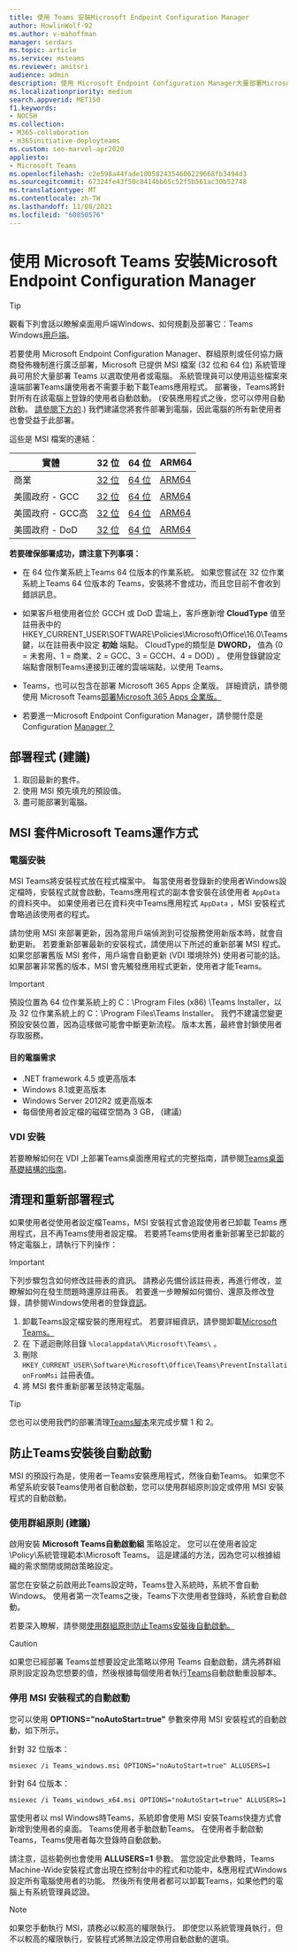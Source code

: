 ```yaml
---
title: 使用 Teams 安裝Microsoft Endpoint Configuration Manager
author: HowlinWolf-92
ms.author: v-mahoffman
manager: serdars
ms.topic: article
ms.service: msteams
ms.reviewer: amitsri
audience: admin
description: 使用 Microsoft Endpoint Configuration Manager大量部署Microsoft Teams以選取使用者或電腦。
ms.localizationpriority: medium
search.appverid: MET150
f1.keywords:
- NOCSH
ms.collection:
- M365-collaboration
- m365initiative-deployteams
ms.custom: seo-marvel-apr2020
appliesto:
- Microsoft Teams
ms.openlocfilehash: c2e598a44fade1805824354606229668fb3494d3
ms.sourcegitcommit: 67324fe43f50c8414bb65c52f5b561ac30b52748
ms.translationtype: MT
ms.contentlocale: zh-TW
ms.lasthandoff: 11/08/2021
ms.locfileid: "60850576"
---
```

# <a name="install-microsoft-teams-using-microsoft-endpoint-configuration-manager"></a>使用 Microsoft Teams 安裝Microsoft Endpoint Configuration Manager

> [!Tip]
> 觀看下列會話以瞭解桌面用戶端Windows、如何規劃及部署它：Teams Windows[用戶端](https://aka.ms/teams-clients)。

若要使用 Microsoft Endpoint Configuration Manager、群組原則或任何協力廠商發佈機制進行廣泛部署，Microsoft 已提供 MSI 檔案 (32 位和 64 位) 系統管理員可用於大量部署 Teams 以選取使用者或電腦。 系統管理員可以使用這些檔案來遠端部署Teams讓使用者不需要手動下載Teams應用程式。 部署後，Teams將針對所有在該電腦上登錄的使用者自動啟動。  (安裝應用程式之後，您可以停用自動啟動。 [請參閱下方的](#disable-auto-launch-for-the-msi-installer).) 我們建議您將套件部署到電腦，因此電腦的所有新使用者也會受益于此部署。

這些是 MSI 檔案的連結：

|實體  |32 位      |64 位      | ARM64 |
|---------|---------|---------|-----------|
|商業     | [32 位](https://teams.microsoft.com/downloads/desktopurl?env=production&plat=windows&managedInstaller=true&download=true)        | [64 位](https://teams.microsoft.com/downloads/desktopurl?env=production&plat=windows&arch=x64&managedInstaller=true&download=true)       | [ARM64](https://teams.microsoft.com/downloads/desktopurl?env=production&plat=windows&arch=arm64&managedInstaller=true&download=true)|
|美國政府 - GCC     | [32 位](https://teams.microsoft.com/downloads/desktopurl?env=production&plat=windows&managedInstaller=true&ring=general_gcc&download=true)       | [64 位](https://teams.microsoft.com/downloads/desktopurl?env=production&plat=windows&arch=x64&managedInstaller=true&ring=general_gcc&download=true)        |[ARM64](https://teams.microsoft.com/downloads/desktopurl?env=production&plat=windows&arch=arm64&managedInstaller=true&download=true) |
|美國政府 - GCC高    | [32 位](https://gov.teams.microsoft.us/downloads/desktopurl?env=production&plat=windows&managedInstaller=true&download=true)         | [64 位](https://gov.teams.microsoft.us/downloads/desktopurl?env=production&plat=windows&arch=x64&managedInstaller=true&download=true)        |[ARM64](https://teams.microsoft.com/downloads/desktopurl?env=production&plat=windows&arch=arm64&managedInstaller=true&download=true) |
|美國政府 - DoD     | [32 位](https://dod.teams.microsoft.us/downloads/desktopurl?env=production&plat=windows&managedInstaller=true&download=true)        | [64 位](https://dod.teams.microsoft.us/downloads/desktopurl?env=production&plat=windows&arch=x64&managedInstaller=true&download=true)        | [ARM64](https://teams.microsoft.com/downloads/desktopurl?env=production&plat=windows&arch=arm64&managedInstaller=true&download=true)|

**若要確保部署成功，請注意下列事項：**

- 在 64 位作業系統上Teams 64 位版本的作業系統。 如果您嘗試在 32 位作業系統上Teams 64 位版本的 Teams，安裝將不會成功，而且您目前不會收到錯誤訊息。

- 如果客戶租使用者位於 GCCH 或 DoD 雲端上，客戶應新增 **CloudType** 值至註冊表中的HKEY_CURRENT_USER\SOFTWARE\Policies\Microsoft\Office\16.0\Teams鍵，以在註冊表中設定 **初始** 端點。 CloudType的類型是 **DWORD，** 值為 (0 = 未套用、1 = 商業、2 = GCC、3 = GCCH、4 = DOD) 。 使用登錄鍵設定端點會限制Teams連接到正確的雲端端點，以使用 Teams。

- Teams，也可以包含在部署 Microsoft 365 Apps 企業版。 詳細資訊，請參閱使用 Microsoft Teams[部署Microsoft 365 Apps 企業版。](/deployoffice/teams-install)

- 若要進一Microsoft Endpoint Configuration Manager，請參閱什麼是 Configuration [Manager？](/configmgr/core/understand/introduction)

## <a name="deployment-procedure-recommended"></a>部署程式 (建議) 

1. 取回最新的套件。
2. 使用 MSI 預先填充的預設值。
3. 盡可能部署到電腦。

## <a name="how-the-microsoft-teams-msi-package-works"></a>MSI 套件Microsoft Teams運作方式

### <a name="pc-installation"></a>電腦安裝

MSI Teams將安裝程式放在程式檔案中。 每當使用者登錄新的使用者Windows設定檔時，安裝程式就會啟動，Teams應用程式的副本會安裝在該使用者 `AppData` 的資料夾中。 如果使用者已在資料夾中Teams應用程式 `AppData` ，MSI 安裝程式會略過該使用者的程式。

請勿使用 MSI 來部署更新，因為當用戶端偵測到可從服務使用新版本時，就會自動更新。 若要重新部署最新的安裝程式，請使用以下所述的重新部署 MSI 程式。 如果您部署舊版 MSI 套件，用戶端會自動更新 (VDI 環境除外) 使用者可能的話。 如果部署非常舊的版本，MSI 會先觸發應用程式更新，使用者才能Teams。

> [!IMPORTANT]
> 預設位置為 64 位作業系統上的 C：\Program Files (x86) \Teams Installer，以及 32 位作業系統上的 C：\Program Files\Teams Installer。
> 我們不建議您變更預設安裝位置，因為這樣做可能會中斷更新流程。 版本太舊，最終會封鎖使用者存取服務。

#### <a name="target-computer-requirements"></a>目的電腦需求

- .NET framework 4.5 或更高版本
- Windows 8.1或更高版本
- Windows Server 2012R2 或更高版本
- 每個使用者設定檔的磁碟空間為 3 GB， (建議) 

### <a name="vdi-installation"></a>VDI 安裝

若要瞭解如何在 VDI 上部署Teams桌面應用程式的完整指南，請參閱[Teams桌面基礎結構的指南](teams-for-vdi.md)。

## <a name="clean-up-and-redeployment-procedure"></a>清理和重新部署程式

如果使用者從使用者設定檔Teams，MSI 安裝程式會追蹤使用者已卸載 Teams 應用程式，且不再Teams使用者設定檔。 若要將Teams使用者重新部署至已卸載的特定電腦上，請執行下列操作：

> [!IMPORTANT]
> 下列步驟包含如何修改註冊表的資訊。 請務必先備份該註冊表，再進行修改，並瞭解如何在發生問題時還原註冊表。 若要進一步瞭解如何備份、還原及修改登錄，請參閱Windows使用者的登錄[資訊](https://support.microsoft.com/help/256986)。

1. 卸載Teams設定檔安裝的應用程式。 若要詳細資訊，請參閱卸載[Microsoft Teams。](https://support.office.com/article/uninstall-microsoft-teams-3b159754-3c26-4952-abe7-57d27f5f4c81#ID0EAABAAA=Desktop)
2. 在 下遞迴刪除目錄 `%localappdata%\Microsoft\Teams\` 。
3. 刪除 `HKEY_CURRENT_USER\Software\Microsoft\Office\Teams\PreventInstallationFromMsi` 註冊表值。
4. 將 MSI 套件重新部署至該特定電腦。

> [!TIP]
> 您也可以使用我們的部署清理[Teams腳本](scripts/powershell-script-deployment-cleanup.md)來完成步驟 1 和 2。  

## <a name="prevent-teams-from-starting-automatically-after-installation"></a>防止Teams安裝後自動啟動

MSI 的預設行為是，使用者一Teams安裝應用程式，然後自動Teams。 如果您不希望系統安裝Teams使用者自動啟動，您可以使用群組原則設定或停用 MSI 安裝程式的自動啟動。

### <a name="use-group-policy-recommended"></a>使用群組原則 (建議) 

啟用安裝 **Microsoft Teams自動啟動組** 策略設定。 您可以在使用者設定\Policy\系統管理範本\Microsoft Teams。 這是建議的方法，因為您可以根據組織的需求關閉或開啟策略設定。

當您在安裝之前啟用此Teams設定時，Teams登入系統時，系統不會自動Windows。 使用者第一次Teams之後，Teams下次使用者登錄時，系統會自動啟動。

若要深入瞭解，請參閱[使用群組原則防止Teams安裝後自動啟動。](/deployoffice/teams-install#use-group-policy-to-prevent-microsoft-teams-from-starting-automatically-after-installation)

> [!CAUTION]
> 如果您已經部署 Teams並想要設定此策略以停用 Teams 自動啟動，請先將群組原則設定設為您想要的值，然後根據每個使用者執行[Teams](scripts/powershell-script-teams-reset-autostart.md)自動啟動重設腳本。

### <a name="disable-auto-launch-for-the-msi-installer"></a>停用 MSI 安裝程式的自動啟動

您可以使用 **OPTIONS="noAutoStart=true"** 參數來停用 MSI 安裝程式的自動啟動，如下所示。  

針對 32 位版本：

```console
msiexec /i Teams_windows.msi OPTIONS="noAutoStart=true" ALLUSERS=1
```

針對 64 位版本：

```console
msiexec /i Teams_windows_x64.msi OPTIONS="noAutoStart=true" ALLUSERS=1
```

當使用者以 msI Windows時Teams，系統即會使用 MSI 安裝Teams快捷方式會新增到使用者的桌面。 Teams使用者手動啟動Teams。 在使用者手動啟動Teams，Teams使用者每次登錄時自動啟動。

請注意，這些範例也會使用 **ALLUSERS=1** 參數。 當您設定此參數時，Teams Machine-Wide安裝程式會出現在控制台中的程式和功能中，&應用程式Windows 設定所有電腦使用者的功能。 然後所有使用者都可以卸載Teams，如果他們的電腦上有系統管理員認證。

> [!Note]
> 如果您手動執行 MSI，請務必以較高的權限執行。 即使您以系統管理員執行，但不以較高的權限執行，安裝程式將無法設定停用自動啟動的選項。